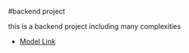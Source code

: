 #backend project

this is a backend project including many complexities

- [Model Link](https://app.eraser.io/workspace/sOxQK7GJwTMYLlTyvUFk?origin=share)